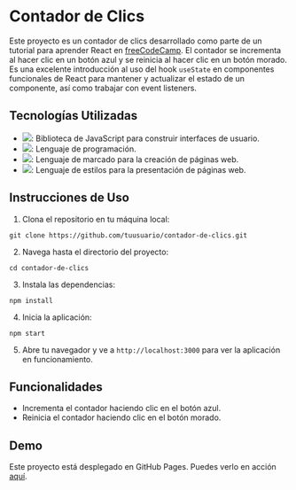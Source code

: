 # Contador de Clics

Este proyecto es un contador de clics desarrollado como parte de un tutorial para aprender React en [freeCodeCamp](https://www.freecodecamp.org/). El contador se incrementa al hacer clic en un botón azul y se reinicia al hacer clic en un botón morado. Es una excelente introducción al uso del hook `useState` en componentes funcionales de React para mantener y actualizar el estado de un componente, así como trabajar con event listeners.

## Tecnologías Utilizadas

- <img src="https://img.shields.io/badge/-React-61DAFB?style=flat-square&logo=react&logoColor=white">: Biblioteca de JavaScript para construir interfaces de usuario.
- <img src="https://img.shields.io/badge/-JavaScript-F7DF1E?style=flat-square&logo=javascript&logoColor=black">: Lenguaje de programación.
- <img src="https://img.shields.io/badge/-HTML-E34F26?style=flat-square&logo=html5&logoColor=white">: Lenguaje de marcado para la creación de páginas web.
- <img src="https://img.shields.io/badge/-CSS-1572B6?style=flat-square&logo=css3&logoColor=white">: Lenguaje de estilos para la presentación de páginas web.

## Instrucciones de Uso

1. Clona el repositorio en tu máquina local:

```
git clone https://github.com/tuusuario/contador-de-clics.git
```

2. Navega hasta el directorio del proyecto:

```
cd contador-de-clics
```

3. Instala las dependencias:

```
npm install
```

4. Inicia la aplicación:

```
npm start
```

5. Abre tu navegador y ve a `http://localhost:3000` para ver la aplicación en funcionamiento.

## Funcionalidades

- Incrementa el contador haciendo clic en el botón azul.
- Reinicia el contador haciendo clic en el botón morado.

## Demo

Este proyecto está desplegado en GitHub Pages. Puedes verlo en acción [aquí](https://veronicaisabelpereira.github.io/contador-de-clics/).







